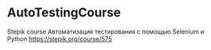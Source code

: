 # AutoTestingCourse
Stepik course Автоматизация тестирования с помощью Selenium и Python
https://stepik.org/course/575